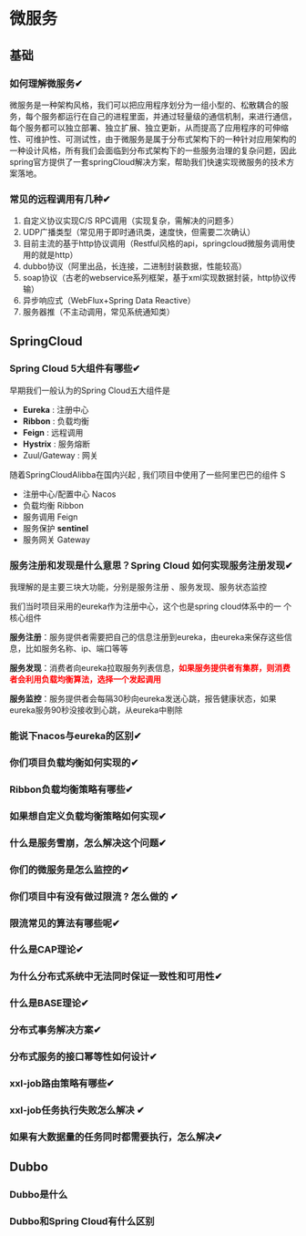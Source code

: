 # 微服务

## 基础

### 如何理解微服务✔

微服务是一种架构风格，我们可以把应用程序划分为一组小型的、松散耦合的服务，每个服务都运行在自己的进程里面，并通过轻量级的通信机制，来进行通信，每个服务都可以独立部署、独立扩展、独立更新，从而提高了应用程序的可伸缩性、可维护性、可测试性，由于微服务是属于分布式架构下的一种针对应用架构的一种设计风格，所有我们会面临到分布式架构下的一些服务治理的复杂问题，因此spring官方提供了一套springCloud解决方案，帮助我们快速实现微服务的技术方案落地。

### 常见的远程调用有几种✔

1. 自定义协议实现C/S RPC调用（实现复杂，需解决的问题多）
2. UDP广播类型（常见用于即时通讯类，速度快，但需要二次确认）
3. 目前主流的基于http协议调用（Restful风格的api，springcloud微服务调用使用的就是http）
4. dubbo协议（阿里出品，长连接，二进制封装数据，性能较高）
5. soap协议（古老的webservice系列框架，基于xml实现数据封装，http协议传输）
6. 异步响应式（WebFlux+Spring Data Reactive）
7. 服务器推（不主动调用，常见系统通知类）

## SpringCloud

### Spring Cloud 5大组件有哪些✔

早期我们一般认为的Spring Cloud五大组件是

- **Eureka** : 注册中心
- **Ribbon** : 负载均衡
- **Feign** : 远程调用
- **Hystrix** : 服务熔断
- Zuul/Gateway : 网关

随着SpringCloudAlibba在国内兴起 , 我们项目中使用了一些阿里巴巴的组件 S

- 注册中心/配置中心 Nacos
- 负载均衡 Ribbon
- 服务调用 Feign
- 服务保护 **sentinel**
- 服务网关 Gateway

### 服务注册和发现是什么意思？Spring Cloud 如何实现服务注册发现✔

我理解的是主要三块大功能，分别是服务注册 、服务发现、服务状态监控

我们当时项目采用的eureka作为注册中心，这个也是spring cloud体系中的一 个核心组件

**服务注册**：服务提供者需要把自己的信息注册到eureka，由eureka来保存这些信息，比如服务名称、ip、端口等等

**服务发现**：消费者向eureka拉取服务列表信息，<font color=red>**如果服务提供者有集群，则消费者会利用负载均衡算法，选择一个发起调用**</font>

**服务监控**：服务提供者会每隔30秒向eureka发送心跳，报告健康状态，如果 eureka服务90秒没接收到心跳，从eureka中剔除

### 能说下nacos与eureka的区别✔



### 你们项目负载均衡如何实现的✔



### Ribbon负载均衡策略有哪些✔



### 如果想自定义负载均衡策略如何实现✔



### 什么是服务雪崩，怎么解决这个问题✔



### 你们的微服务是怎么监控的✔



### 你们项目中有没有做过限流 ? 怎么做的 ✔



### 限流常见的算法有哪些呢✔



### 什么是CAP理论✔



### 为什么分布式系统中无法同时保证一致性和可用性✔



### 什么是BASE理论✔



### 分布式事务解决方案✔



### 分布式服务的接口幂等性如何设计✔



### xxl-job路由策略有哪些✔



### xxl-job任务执行失败怎么解决 ✔



### 如果有大数据量的任务同时都需要执行，怎么解决✔



## Dubbo

### Dubbo是什么



### Dubbo和Spring Cloud有什么区别
